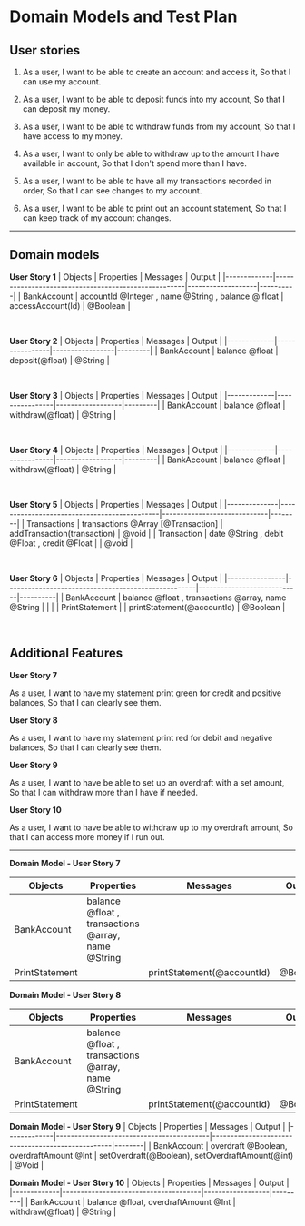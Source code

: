 # Domain Models and Test Plan

## User stories

1. As a user,
I want to be able to create an account and access it,
So that I can use my account.

2. As a user,
I want to be able to deposit funds into my account,
So that I can deposit my money.

3. As a user,
I want to be able to withdraw funds from my account,
So that I have access to my money.

4. As a user,
I want to only be able to withdraw up to the amount I have available in account,
So that I don't spend more than I have.

5. As a user,
I want to be able to have all my transactions recorded in order,
So that I can see changes to my account.

6. As a user,
I want to be able to print out an account statement,
So that I can keep track of my account changes.

----------------------------------

## Domain models

**User Story 1**
| Objects     | Properties                                          | Messages          | Output   |
|-------------|-----------------------------------------------------|-------------------|----------|
| BankAccount | accountId @Integer , name @String , balance @ float | accessAccount(Id) | @Boolean |

</br>

**User Story 2**
| Objects     | Properties     | Messages        | Output  |
|-------------|----------------|-----------------|---------|
| BankAccount | balance @float | deposit(@float) | @String |

</br>

**User Story 3**
| Objects     | Properties     | Messages         | Output  |
|-------------|----------------|------------------|---------|
| BankAccount | balance @float | withdraw(@float) | @String |


</br>

**User Story 4**
| Objects     | Properties     | Messages         | Output  |
|-------------|----------------|------------------|---------|
| BankAccount | balance @float | withdraw(@float) | @String |

</br>

**User Story 5**
| Objects      | Properties                                  | Messages                    | Output |
|--------------|---------------------------------------------|-----------------------------|--------|
| Transactions | transactions @Array [@Transaction]          | addTransaction(transaction) | @void  |
| Transaction  | date @String , debit @Float , credit @Float |                             | @void  |

</br>

**User Story 6**
| Objects        | Properties                                         | Messages                   | Output   |
|----------------|----------------------------------------------------|----------------------------|----------|
| BankAccount    | balance @float , transactions @array, name @String |                            |          |
| PrintStatement |                                                    | printStatement(@accountId) | @Boolean |


</br>

## Additional Features

**User Story 7**

As a user,
I want to have my statement print green for credit and positive balances,
So that I can clearly see them.

**User Story 8**

As a user,
I want to have my statement print red for debit and negative balances,
So that I can clearly see them.

**User Story 9**

As a user,
I want to have be able to set up an overdraft with a set amount,
So that I can withdraw more than I have if needed.

**User Story 10**

As a user,
I want to have be able to withdraw up to my overdraft amount,
So that I can access more money if I run out.

-----------------------------------------------------------

**Domain Model - User Story 7**

| Objects        | Properties                                         | Messages                   | Output   |
|----------------|----------------------------------------------------|----------------------------|----------|
| BankAccount    | balance @float , transactions @array, name @String |                            |          |
| PrintStatement |                                                    | printStatement(@accountId) | @Boolean |

**Domain Model - User Story 8**

| Objects        | Properties                                         | Messages                   | Output   |
|----------------|----------------------------------------------------|----------------------------|----------|
| BankAccount    | balance @float , transactions @array, name @String |                            |          |
| PrintStatement |                                                    | printStatement(@accountId) | @Boolean |

**Domain Model - User Story 9**
| Objects     | Properties                               | Messages                                         | Output |
|-------------|------------------------------------------|--------------------------------------------------|--------|
| BankAccount | overdraft @Boolean, overdraftAmount @Int | setOverdraft(@Boolean), setOverdraftAmount(@int) | @Void  |

**Domain Model - User Story 10**
| Objects     | Properties                           | Messages         | Output  |
|-------------|--------------------------------------|------------------|---------|
| BankAccount | balance @float, overdraftAmount @Int | withdraw(@float) | @String |